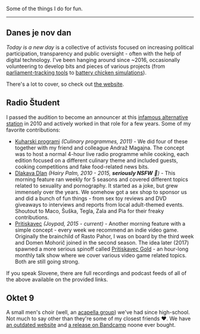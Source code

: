 Some of the things I do for fun.

<hr>

## Danes je nov dan

_Today is a new day_ is a collective of activists focused on increasing political participation, transparency and public oversight - often with the help of digital technology. I've been hanging around since ~2016, occasionally volunteering to develop bits and pieces of various projects (from [parliament-tracking tools](https://parlameter.si/) to [battery chicken simulations](https://danesjenovdan.si/kura/)).

There's a lot to cover, so check out [the website](https://danesjenovdan.si/).

## Radio Študent

I passed the audition to become an announcer at this [infamous alternative station](https://sl.wikipedia.org/wiki/Radio_%C5%A0tudent_Ljubljana) in 2010 and actively worked in that role for a few years. Some of my favorite contributions:

- [Kuharski programi](http://old.radiostudent.si/categories.php?catid=325) _(Culinary programmes, 2011)_ - We did four of these together with my friend and colleague Andraž Magajna. The concept was to host a normal 4-hour live radio programme while cooking, each edition focused on a different culinary theme and included guests, cooking competitions and fake food-related news bits.
- [Dlakava Dlan](https://radiostudent.si/družba/dlakava-dlan) _(Hairy Palm, 2010 - 2015, __seriously NSFW__ 🍆)_ - This morning feature ran weekly for 5 seasons  and covered different topics related to sexuality and pornography. It started as a joke, but grew immensely over the years. We somehow got a sex shop to sponsor us and did a bunch of fun things - from sex toy reviews and DVD giveaways to interviews and reports from local adult-themed events. Shoutout to Maco, Šuška, Tegla, Zala and Pia for their freaky contributions.
- [Pritiskavec](https://radiostudent.si/družba/pritiskavec) _(Joypad, 2015 - current)_ - Another morning feature with a simple concept - every week we recommend an indie video game. Originally the brainchild of Rasto Pahor, I was on board by the third week and Domen Mohorič joined in the second season. The idea later (2017) spawned a more serious spinoff called [Pritiskavec Gold](https://radiostudent.si/kultura/pritiskavec-gold) - an hour-long monthly talk show where we cover various video game related topics. Both are still going strong.

If you speak Slovene, there are full recordings and podcast feeds of all of the above available on the provided links.

## Oktet 9

A small men's choir (well, an [acapella group](https://gph.is/1c3jSXd)) we've had since high-school. Not much to say other than they're some of my closest friends ❤️. We have [an outdated website](https://oktet9.com/) and [a release on Bandcamp](https://oktet9.bandcamp.com/releases) noone ever bought.
